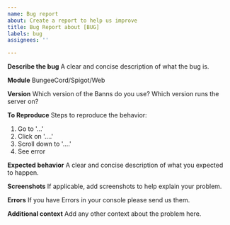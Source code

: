 ```yaml
---
name: Bug report
about: Create a report to help us improve
title: Bug Report about [BUG]
labels: bug
assignees: ''

---
```


**Describe the bug**
A clear and concise description of what the bug is.

**Module**
BungeeCord/Spigot/Web

**Version**
Which version of the Banns do you use?
Which version runs the server on?

**To Reproduce**
Steps to reproduce the behavior:
1. Go to '...'
2. Click on '....'
3. Scroll down to '....'
4. See error

**Expected behavior**
A clear and concise description of what you expected to happen.

**Screenshots**
If applicable, add screenshots to help explain your problem.

**Errors**
If you have Errors in your console please send us them.

**Additional context**
Add any other context about the problem here.
